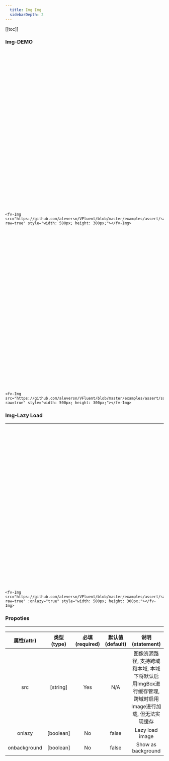 ```yaml
---
  title: Img Img
  sidebarDepth: 2
---
```

  
[[toc]]

### Img-DEMO

<div style="width: 100%; height: 500px;">
    <fv-Img src="https://github.com/aleversn/VFluent/blob/master/examples/assert/sample/1.jpg?raw=true" style="width: 500px; height: 300px;"></fv-Img>
</div>

```vue
<fv-Img src="https://github.com/aleversn/VFluent/blob/master/examples/assert/sample/1.jpg?raw=true" style="width: 500px; height: 300px;"></fv-Img>
```

<div style="width: 100%; height: 500px;">
    <fv-Img src="https://github.com/aleversn/VFluent/blob/master/examples/assert/sample/2.jpg?raw=true" style="width: 500px; height: 300px;"></fv-Img>
</div>

```vue
<fv-Img src="https://github.com/aleversn/VFluent/blob/master/examples/assert/sample/2.jpg?raw=true" style="width: 500px; height: 300px;"></fv-Img>
```

### Img-Lazy Load
---
<div style="width: 100%; height: 500px;">
    <fv-Img src="https://github.com/aleversn/VFluent/blob/master/examples/assert/sample/3.jpg?raw=true" :onlazy="true" style="width: 500px; height: 300px;"></fv-Img>
</div>

```vue
<fv-Img src="https://github.com/aleversn/VFluent/blob/master/examples/assert/sample/3.jpg?raw=true" :onlazy="true" style="width: 500px; height: 300px;"></fv-Img>
```

### Propoties
---
|  属性(attr)  | 类型(type) | 必填(required) | 默认值(default) |                                              说明(statement)                                              |
|:------------:|:----------:|:--------------:|:---------------:|:---------------------------------------------------------------------------------------------------------:|
|     src      |  [string]  |      Yes       |       N/A       | 图像资源路径, 支持跨域和本域, 本域下将默认启用ImgBox进行缓存管理, 跨域时启用Image进行加载, 但无法实现缓存 |
|    onlazy    | [boolean]  |       No       |      false      |                                              Lazy load image                                              |
| onbackground | [boolean]  |       No       |      false      |                                            Show as background                                             |